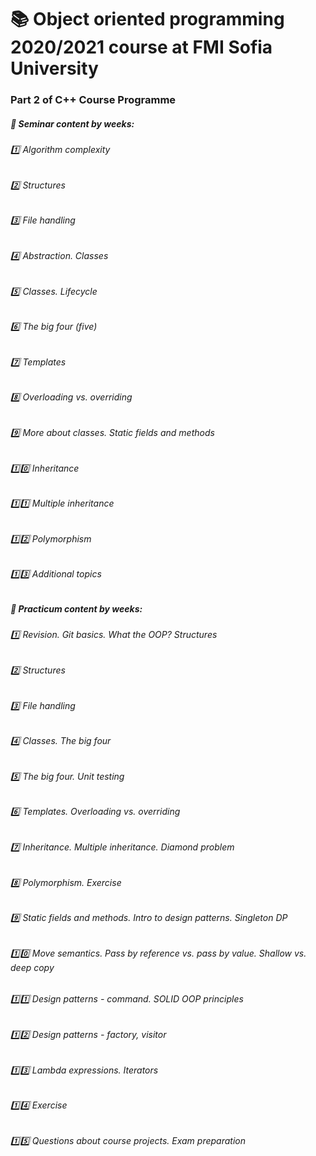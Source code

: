 # :books: Object oriented programming 2020/2021 course at FMI Sofia University 
### Part 2 of C++ Course Programme

#####  :pushpin: Seminar content by weeks: 
###### :one: Algorithm complexity
###### :two: Structures
###### :three: File handling
###### :four: Abstraction. Classes
###### :five: Classes. Lifecycle 
###### :six: The big four (five)
###### :seven: Templates
###### :eight: Overloading vs. overriding
###### :nine: More about classes. Static fields and methods
###### :one::zero: Inheritance
###### :one::one: Multiple inheritance
###### :one::two: Polymorphism
###### :one::three: Additional topics

#####  :pushpin: Practicum content by weeks: 
###### :one: Revision. Git basics. What the OOP? Structures
###### :two: Structures
###### :three: File handling
###### :four: Classes. The big four
###### :five: The big four. Unit testing
###### :six: Templates. Overloading vs. overriding
###### :seven: Inheritance. Multiple inheritance. Diamond problem
###### :eight: Polymorphism. Exercise
###### :nine: Static fields and methods. Intro to design patterns. Singleton DP
###### :one::zero: Move semantics. Pass by reference vs. pass by value. Shallow vs. deep copy
###### :one::one: Design patterns - command. SOLID OOP principles
###### :one::two: Design patterns - factory, visitor
###### :one::three: Lambda expressions. Iterators
###### :one::four: Exercise
###### :one::five: Questions about course projects. Exam preparation
